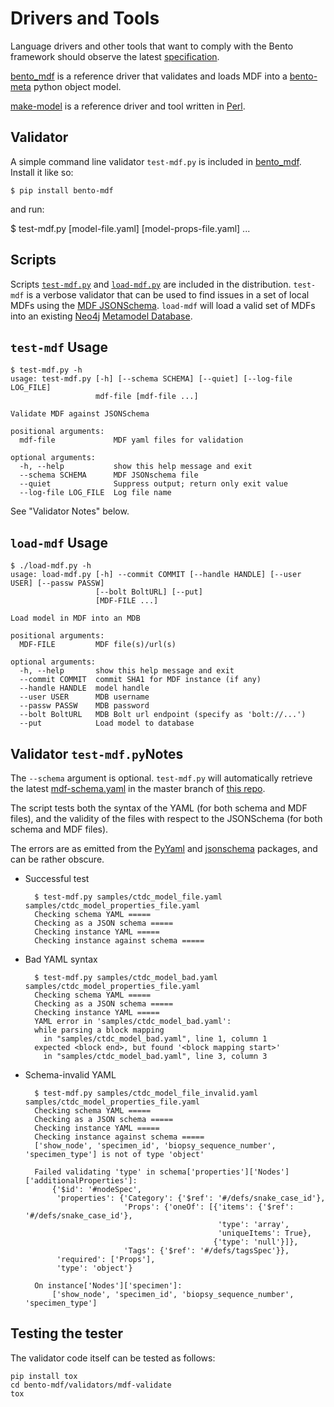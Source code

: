 # Drivers and Tools

Language drivers and other tools that want to comply with the Bento
framework should observe the latest [specification](./spec).

[bento_mdf](../../python/) is a reference driver that validates
and loads MDF into a [bento-meta](https://github.com/CBIIT/bento-meta)
python object model.

[make-model](../../tools/make-model/README.md) is a reference
driver and tool written in [Perl](https://www.perl.org/).

## Validator

A simple command line validator `test-mdf.py` is included in 
[bento_mdf](../../python/). Install it like so:

    $ pip install bento-mdf

and run:

  $ test-mdf.py [model-file.yaml] [model-props-file.yaml] ...

## Scripts

Scripts [`test-mdf.py`](../bin/test-mdf.py) and
[`load-mdf.py`](../bin/load-mdf.py) are included in the
distribution. `test-mdf` is a verbose validator that can be used to
find issues in a set of local MDFs using the [MDF
JSONSchema](../../schema/mdf-schema.yaml). `load-mdf` will load a
valid set of MDFs into an existing [Neo4j](https://neo4j.com) [Metamodel Database](https://github.com/CBIIT/bento-meta).


## `test-mdf` Usage

    $ test-mdf.py -h
    usage: test-mdf.py [-h] [--schema SCHEMA] [--quiet] [--log-file LOG_FILE]
                       mdf-file [mdf-file ...]

    Validate MDF against JSONSchema

    positional arguments:
      mdf-file             MDF yaml files for validation

    optional arguments:
      -h, --help           show this help message and exit
      --schema SCHEMA      MDF JSONschema file
      --quiet              Suppress output; return only exit value
      --log-file LOG_FILE  Log file name

See "Validator Notes" below.

## `load-mdf` Usage

    $ ./load-mdf.py -h
    usage: load-mdf.py [-h] --commit COMMIT [--handle HANDLE] [--user USER] [--passw PASSW]
                       [--bolt BoltURL] [--put]
                       [MDF-FILE ...]

    Load model in MDF into an MDB

    positional arguments:
      MDF-FILE         MDF file(s)/url(s)

    optional arguments:
      -h, --help       show this help message and exit
      --commit COMMIT  commit SHA1 for MDF instance (if any)
      --handle HANDLE  model handle
      --user USER      MDB username
      --passw PASSW    MDB password
      --bolt BoltURL   MDB Bolt url endpoint (specify as 'bolt://...')
      --put            Load model to database

## Validator `test-mdf.py`Notes

The ``--schema`` argument is optional. ``test-mdf.py`` will automatically retrieve the latest [mdf-schema.yaml](../../schema/mdf-schema.yaml) in the master branch of [this repo](https://github.com/CBIIT/bento-mdf).

The script tests both the syntax of the YAML (for both schema and MDF files), and the validity of the files with respect to the JSONSchema (for both schema and MDF files).

The errors are as emitted from the [PyYaml](https://pyyaml.org/wiki/PyYAMLDocumentation) and [jsonschema](https://python-jsonschema.readthedocs.io/en/stable/) packages, and can be rather obscure.

* Successful test

        $ test-mdf.py samples/ctdc_model_file.yaml samples/ctdc_model_properties_file.yaml 
        Checking schema YAML =====
        Checking as a JSON schema =====
        Checking instance YAML =====
        Checking instance against schema =====

* Bad YAML syntax

        $ test-mdf.py samples/ctdc_model_bad.yaml samples/ctdc_model_properties_file.yaml 
        Checking schema YAML =====
        Checking as a JSON schema =====
        Checking instance YAML =====
        YAML error in 'samples/ctdc_model_bad.yaml':
        while parsing a block mapping
          in "samples/ctdc_model_bad.yaml", line 1, column 1
        expected <block end>, but found '<block mapping start>'
          in "samples/ctdc_model_bad.yaml", line 3, column 3

* Schema-invalid YAML

        $ test-mdf.py samples/ctdc_model_file_invalid.yaml samples/ctdc_model_properties_file.yaml 
        Checking schema YAML =====
        Checking as a JSON schema =====
        Checking instance YAML =====
        Checking instance against schema =====
        ['show_node', 'specimen_id', 'biopsy_sequence_number', 'specimen_type'] is not of type 'object'
        
        Failed validating 'type' in schema['properties']['Nodes']['additionalProperties']:
            {'$id': '#nodeSpec',
             'properties': {'Category': {'$ref': '#/defs/snake_case_id'},
                            'Props': {'oneOf': [{'items': {'$ref': '#/defs/snake_case_id'},
                                                 'type': 'array',
                                                 'uniqueItems': True},
                                                {'type': 'null'}]},
                            'Tags': {'$ref': '#/defs/tagsSpec'}},
             'required': ['Props'],
             'type': 'object'}
        
        On instance['Nodes']['specimen']:
            ['show_node', 'specimen_id', 'biopsy_sequence_number', 'specimen_type']

## Testing the tester

The validator code itself can be tested as follows:

    pip install tox
    cd bento-mdf/validators/mdf-validate
    tox